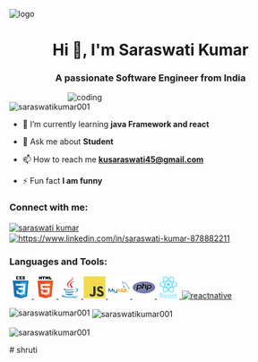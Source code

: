 ![logo](https://woz-u.com/wp-content/uploads/2020/02/What-Do-Software-Engineers-Do-WOZ-1-min.png)
<h1 align="center">Hi 👋, I'm Saraswati Kumar</h1>
<h3 align="center">A passionate Software Engineer from India</h3>
<img align="right" alt ="coding" width="400" src="https://media.tenor.com/S59bPkT0pqcAAAAC/programming.gif"

<p align="left"> <img src="https://komarev.com/ghpvc/?username=saraswatikumar001&label=Profile%20views&color=0e75b6&style=flat" alt="saraswatikumar001" /> </p>

- 🌱 I’m currently learning **java Framework and react**

- 💬 Ask me about **Student**

- 📫 How to reach me **kusaraswati45@gmail.com**

- ⚡ Fun fact **I am funny**

<h3 align="left">Connect with me:</h3>
<p align="left">
<a href="https://dev.to/saraswati kumar" target="blank"><img align="center" src="https://raw.githubusercontent.com/rahuldkjain/github-profile-readme-generator/master/src/images/icons/Social/devto.svg" alt="saraswati kumar" height="30" width="40" /></a>
<a href="https://linkedin.com/in/https://www.linkedin.com/in/saraswati-kumar-878882211" target="blank"><img align="center" src="https://raw.githubusercontent.com/rahuldkjain/github-profile-readme-generator/master/src/images/icons/Social/linked-in-alt.svg" alt="https://www.linkedin.com/in/saraswati-kumar-878882211" height="30" width="40" /></a>
</p>

<h3 align="left">Languages and Tools:</h3>
<p align="left"> <a href="https://www.w3schools.com/css/" target="_blank" rel="noreferrer"> <img src="https://raw.githubusercontent.com/devicons/devicon/master/icons/css3/css3-original-wordmark.svg" alt="css3" width="40" height="40"/> </a> <a href="https://www.w3.org/html/" target="_blank" rel="noreferrer"> <img src="https://raw.githubusercontent.com/devicons/devicon/master/icons/html5/html5-original-wordmark.svg" alt="html5" width="40" height="40"/> </a> <a href="https://www.java.com" target="_blank" rel="noreferrer"> <img src="https://raw.githubusercontent.com/devicons/devicon/master/icons/java/java-original.svg" alt="java" width="40" height="40"/> </a> <a href="https://developer.mozilla.org/en-US/docs/Web/JavaScript" target="_blank" rel="noreferrer"> <img src="https://raw.githubusercontent.com/devicons/devicon/master/icons/javascript/javascript-original.svg" alt="javascript" width="40" height="40"/> </a> <a href="https://www.mysql.com/" target="_blank" rel="noreferrer"> <img src="https://raw.githubusercontent.com/devicons/devicon/master/icons/mysql/mysql-original-wordmark.svg" alt="mysql" width="40" height="40"/> </a> <a href="https://www.php.net" target="_blank" rel="noreferrer"> <img src="https://raw.githubusercontent.com/devicons/devicon/master/icons/php/php-original.svg" alt="php" width="40" height="40"/> </a> <a href="https://reactjs.org/" target="_blank" rel="noreferrer"> <img src="https://raw.githubusercontent.com/devicons/devicon/master/icons/react/react-original-wordmark.svg" alt="react" width="40" height="40"/> </a> <a href="https://reactnative.dev/" target="_blank" rel="noreferrer"> <img src="https://reactnative.dev/img/header_logo.svg" alt="reactnative" width="40" height="40"/> </a> </p>

<p><img align="left" src="https://github-readme-stats.vercel.app/api/top-langs?username=saraswatikumar001&show_icons=true&locale=en&layout=compact" alt="saraswatikumar001" /></p>

<p>&nbsp;<img align="center" src="https://github-readme-stats.vercel.app/api?username=saraswatikumar001&show_icons=true&locale=en" alt="saraswatikumar001" /></p>

<p><img align="center" src="https://github-readme-streak-stats.herokuapp.com/?user=saraswatikumar001&" alt="saraswatikumar001" /></p># shruti
